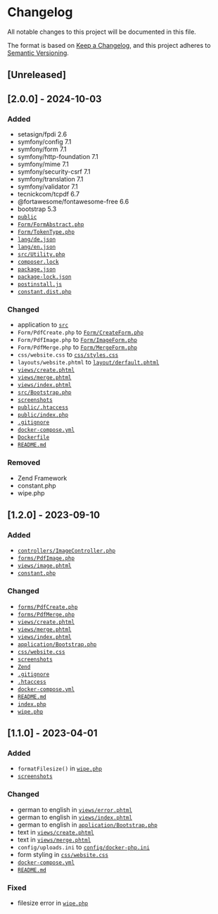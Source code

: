 # Changelog
All notable changes to this project will be documented in this file.

The format is based on [Keep a Changelog](https://keepachangelog.com/en/1.0.0),
and this project adheres to [Semantic Versioning](https://semver.org/spec/v2.0.0.html).

## [Unreleased]

## [2.0.0] - 2024-10-03
### Added
- setasign/fpdi 2.6
- symfony/config 7.1
- symfony/form 7.1
- symfony/http-foundation 7.1
- symfony/mime 7.1
- symfony/security-csrf 7.1
- symfony/translation 7.1
- symfony/validator 7.1
- tecnickcom/tcpdf 6.7
- @fortawesome/fontawesome-free 6.6
- bootstrap 5.3
- [`public`](https://github.com/CodelineRed/pdf-image/blob/main/public)
- [`Form/FormAbstract.php`](https://github.com/CodelineRed/pdf-image/blob/main/src/Form/FormAbstract.php)
- [`Form/TokenType.php`](https://github.com/CodelineRed/pdf-image/blob/main/src/Form/TokenType.php)
- [`lang/de.json`](https://github.com/CodelineRed/pdf-image/blob/main/src/lang/de.json)
- [`lang/en.json`](https://github.com/CodelineRed/pdf-image/blob/main/src/lang/en.json)
- [`src/Utility.php`](https://github.com/CodelineRed/pdf-image/blob/main/src/Utility.php)
- [`composer.lock`](https://github.com/CodelineRed/pdf-image/blob/main/composer.lock)
- [`package.json`](https://github.com/CodelineRed/pdf-image/blob/main/package.json)
- [`package-lock.json`](https://github.com/CodelineRed/pdf-image/blob/main/package-lock.json)
- [`postinstall.js`](https://github.com/CodelineRed/pdf-image/blob/main/postinstall.js)
- [`constant.dist.php`](https://github.com/CodelineRed/pdf-image/blob/main/src/config/constant.dist.php)

### Changed
- application to [`src`](https://github.com/CodelineRed/pdf-image/blob/main/src)
- `Form/PdfCreate.php` to [`Form/CreateForm.php`](https://github.com/CodelineRed/pdf-image/blob/main/src/Form/CreateForm.php)
- `Form/PdfImage.php` to [`Form/ImageForm.php`](https://github.com/CodelineRed/pdf-image/blob/main/src/Form/ImageForm.php)
- `Form/PdfMerge.php` to [`Form/MergeForm.php`](https://github.com/CodelineRed/pdf-image/blob/main/src/Form/MergeForm.php)
- `css/website.css` to [`css/styles.css`](https://github.com/CodelineRed/pdf-image/blob/main/public/css/styles.css)
- `layouts/website.phtml` to [`layout/derfault.phtml`](https://github.com/CodelineRed/pdf-image/blob/main/src/view/layout/default.phtml)
- [`views/create.phtml`](https://github.com/CodelineRed/pdf-image/blob/main/src/view/image.phtml)
- [`views/merge.phtml`](https://github.com/CodelineRed/pdf-image/blob/main/src/view/image.phtml)
- [`views/index.phtml`](https://github.com/CodelineRed/pdf-image/blob/main/src/view/image.phtml)
- [`src/Bootstrap.php`](https://github.com/CodelineRed/pdf-image/blob/main/src/Bootstrap.php)
- [`screenshots`](https://github.com/CodelineRed/pdf-image/blob/main/screenshots)
- [`public/.htaccess`](https://github.com/CodelineRed/pdf-image/blob/main/public/.htaccess)
- [`public/index.php`](https://github.com/CodelineRed/pdf-image/blob/main/public/index.php)
- [`.gitignore`](https://github.com/CodelineRed/pdf-image/blob/main/.gitignore)
- [`docker-compose.yml`](https://github.com/CodelineRed/pdf-image/blob/main/docker-compose.yml)
- [`Dockerfile`](https://github.com/CodelineRed/pdf-image/blob/main/Dockerfile)
- [`README.md`](https://github.com/CodelineRed/pdf-image/blob/main/README.md)

### Removed
- Zend Framework
- constant.php
- wipe.php

## [1.2.0] - 2023-09-10
### Added
- [`controllers/ImageController.php`](https://github.com/CodelineRed/pdf-image/blob/main/application/controllers/ImageController.php)
- [`forms/PdfImage.php`](https://github.com/CodelineRed/pdf-image/blob/main/application/forms/PdfImage.php)
- [`views/image.phtml`](https://github.com/CodelineRed/pdf-image/blob/main/application/views/image.phtml)
- [`constant.php`](https://github.com/CodelineRed/pdf-image/blob/main/constant.php)

### Changed
- [`forms/PdfCreate.php`](https://github.com/CodelineRed/pdf-image/blob/main/application/forms/PdfCreate.php)
- [`forms/PdfMerge.php`](https://github.com/CodelineRed/pdf-image/blob/main/application/forms/PdfMerge.php)
- [`views/create.phtml`](https://github.com/CodelineRed/pdf-image/blob/main/application/views/create.phtml)
- [`views/merge.phtml`](https://github.com/CodelineRed/pdf-image/blob/main/application/views/merge.phtml)
- [`views/index.phtml`](https://github.com/CodelineRed/pdf-image/blob/main/application/views/index.phtml)
- [`application/Bootstrap.php`](https://github.com/CodelineRed/pdf-image/blob/main/application/Bootstrap.php)
- [`css/website.css`](https://github.com/CodelineRed/pdf-image/blob/main/files/css/website.css)
- [`screenshots`](https://github.com/CodelineRed/pdf-image/blob/main/screenshots)
- [`Zend`](https://github.com/CodelineRed/pdf-image/blob/main/Zend)
- [`.gitignore`](https://github.com/CodelineRed/pdf-image/blob/main/.gitignore)
- [`.htaccess`](https://github.com/CodelineRed/pdf-image/blob/main/.htaccess)
- [`docker-compose.yml`](https://github.com/CodelineRed/pdf-image/blob/main/docker-compose.yml)
- [`README.md`](https://github.com/CodelineRed/pdf-image/blob/main/README.md)
- [`index.php`](https://github.com/CodelineRed/pdf-image/blob/main/index.php)
- [`wipe.php`](https://github.com/CodelineRed/pdf-image/blob/main/index.php)

## [1.1.0] - 2023-04-01
### Added
- `formatFilesize()` in [`wipe.php`](https://github.com/CodelineRed/pdf-image/blob/main/wipe.php)
- [`screenshots`](https://github.com/CodelineRed/pdf-image/blob/main/screenshots)

### Changed
- german to english in [`views/error.phtml`](https://github.com/CodelineRed/pdf-image/blob/main/application/views/error.phtml)
- german to english in [`views/index.phtml`](https://github.com/CodelineRed/pdf-image/blob/main/application/views/index.phtml)
- german to english in [`application/Bootstrap.php`](https://github.com/CodelineRed/pdf-image/blob/main/application/Bootstrap.php)
- text in [`views/create.phtml`](https://github.com/CodelineRed/pdf-image/blob/main/application/views/create.phtml)
- text in [`views/merge.phtml`](https://github.com/CodelineRed/pdf-image/blob/main/application/views/merge.phtml)
- `config/uploads.ini` to [`config/docker-php.ini`](https://github.com/CodelineRed/pdf-image/blob/main/application/config/docker-php.ini)
- form styling in [`css/website.css`](https://github.com/CodelineRed/pdf-image/blob/main/files/css/website.css)
- [`docker-compose.yml`](https://github.com/CodelineRed/pdf-image/blob/main/docker-compose.yml)
- [`README.md`](https://github.com/CodelineRed/pdf-image/blob/main/README.md)

### Fixed
- filesize error in [`wipe.php`](https://github.com/CodelineRed/pdf-image/blob/main/wipe.php)